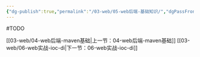 ```yaml
---
{"dg-publish":true,"permalink":"/03-web/05-web后端-基础知识/","dgPassFrontmatter":true}
---
```




#TODO

[[03-web/04-web后端-maven基础\|上一节：04-web后端-maven基础]]
[[03-web/06-web实战-ioc-di\|下一节：06-web实战-ioc-di]]
